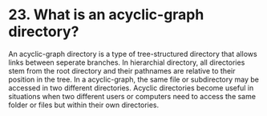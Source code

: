 # 23. What is an acyclic-graph directory?

An acyclic-graph directory is a type of tree-structured directory that allows links between seperate branches. In hierarchial directory, all directories stem from the root directory and their pathnames are relative to their position in the tree. In a acyclic-graph, the same file or subdirectory may be accessed in two different directories. Acyclic directories become useful in situations when two different users or computers need to access the same folder or files but within their own directories. 




